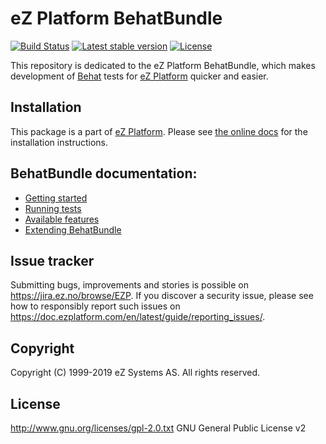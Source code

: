 # eZ Platform BehatBundle

[![Build Status](https://img.shields.io/travis/ezsystems/behatbundle.svg?style=flat-square&branch=7.0)](https://travis-ci.org/ezsystems/behatbundle)
[![Latest stable version](https://img.shields.io/github/release/ezsystems/behatbundle.svg?style=flat-square)](https://github.com/ezsystems/behatbundle/releases)
[![License](https://img.shields.io/github/license/ezsystems/behatbundle.svg?style=flat-square)](LICENSE)

This repository is dedicated to the eZ Platform BehatBundle, which makes development of [Behat](https://behat.org/en/latest/) tests for [eZ Platform](https://github.com/ezsystems/ezplatform) quicker and easier.

## Installation

This package is a part of [eZ Platform](https://github.com/ezsystems/ezplatform).
Please see [the online docs](https://doc.ezplatform.com/en/latest/getting_started/install_ez_platform/) for the installation instructions.

## BehatBundle documentation:
- [Getting started](doc/getting_started.md)
- [Running tests](doc/running_tests.md)
- [Available features](doc/features.md)
- [Extending BehatBundle](doc/extending.md)

## Issue tracker

Submitting bugs, improvements and stories is possible on https://jira.ez.no/browse/EZP.
If you discover a security issue, please see how to responsibly report such issues on https://doc.ezplatform.com/en/latest/guide/reporting_issues/.

## Copyright

Copyright (C) 1999-2019 eZ Systems AS. All rights reserved.

## License

http://www.gnu.org/licenses/gpl-2.0.txt GNU General Public License v2
